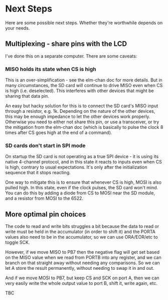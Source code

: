 # Next Steps

Here are some possible next steps.  Whether they're worthwhile depends on your needs.

## Multiplexing - share pins with the LCD

I've done this on a separate computer.  There are some caveats:

### MISO holds its state when CS is high

This is an over-simplification - see the elm-chan doc for more details.  But in
many circumstances, the SD card will continue to drive MISO even when CS is
high (i.e. deselected).  This interferes with other devices that might be
sharing that data pin.

An easy but hacky solution for this is to connect the SD card's MISO input
through a resistor, e.g. 1k.  Depending on the nature of the other devices,
this may be enough impedance to let the other devices work properly.  Otherwise
you need to either not share this pin, or use a transceiver, or try the
mitigation from the elm-chan doc (which is basically to pulse the clock 8 times
after CS goes high at the end of a command).

### SD cards don't start in SPI mode

On startup the SD card is not operating as a true SPI device - it is using its
native 4-channel protocol, and in this state it reacts to inputs even when CS
is high, contrary to usual expectations.  It's only after the initialization
sequence that it stops reacting.

One way to mitigate this is to ensure that whenever CS is high, MOSI is also
pulled high.  In this state, even if the clock pulses, the SD card won't mind.
You can do this by adding a diode from CS to MOSI near the SD module, and a
resistor from MOSI to the 6522.

## More optimal pin choices

The code to read and write bits struggles a bit because the data to read or
write must be held in the accumulator (in order to shift it) and the PORTA
values also need to be in the accumulator, so we can use ORA/EOR/etc to toggle
SCK.

However, if we move MISO to PB7 then the negative flag will get set based on
the MISO value when we read from PORTB into any register, and we can branch on
that straight away without needing any comparisons.  So we can let A store the
result permanently, without needing to swap it in and out.

And if we move MOSI to PB7, but keep CS and SCK on port A, then we can very
easily write the whole output value to port B, shift it, write again, etc.

TBC
